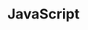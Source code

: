 # JavaScript 

[logo]: https://github.com/luisalbertmschz/JS/blob/master/Topics/EzgdmaCQuT84bgDL4fhXZS.jpg "Logo Title Text 2"



